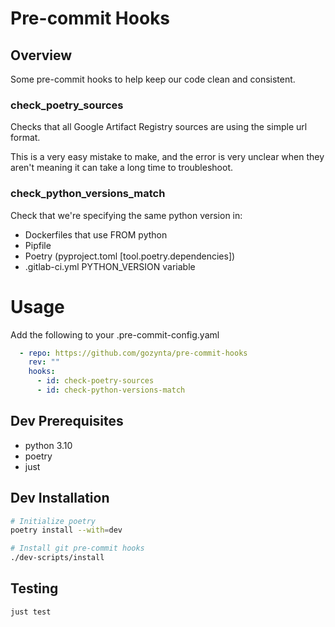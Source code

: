 # Pre-commit Hooks

## Overview
Some pre-commit hooks to help keep our code clean and consistent.

### check_poetry_sources
Checks that all Google Artifact Registry sources are using the simple url format.

This is a very easy mistake to make, and the error is very unclear when they aren't meaning it can take a long time to
troubleshoot.

### check_python_versions_match
Check that we're specifying the same python version in:
- Dockerfiles that use FROM python
- Pipfile
- Poetry (pyproject.toml [tool.poetry.dependencies])
- .gitlab-ci.yml PYTHON_VERSION variable

# Usage
Add the following to your .pre-commit-config.yaml
```yaml
  - repo: https://github.com/gozynta/pre-commit-hooks
    rev: ""
    hooks:
      - id: check-poetry-sources
      - id: check-python-versions-match
```

## Dev Prerequisites
- python 3.10
- poetry
- just

## Dev Installation
```bash
# Initialize poetry
poetry install --with=dev

# Install git pre-commit hooks
./dev-scripts/install
```

## Testing

```bash
just test
```
